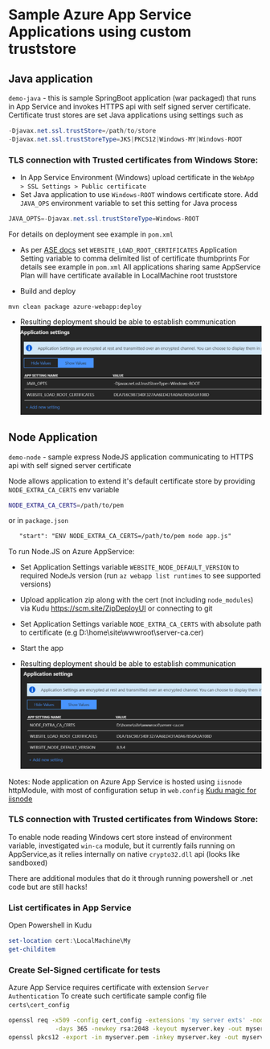 # Sample Azure App Service Applications using custom truststore

## Java application
`demo-java` - this is sample SpringBoot application (war packaged) that runs in App Service and invokes HTTPS api 
with self signed server certificate. Certificate trust stores are set Java applications using settings such as

```java
-Djavax.net.ssl.trustStore=/path/to/store
-Djavax.net.ssl.trustStoreType=JKS|PKCS12|Windows-MY|Windows-ROOT
``` 

### TLS connection with Trusted certificates from Windows Store:

- In App Service Environment (Windows) upload certificate in the `WebApp > SSL Settings > Public certificate`
- Set Java application to use `Windows-ROOT` windows certificate store. Add `JAVA_OPS` environment variable to set this setting for Java process
```java
JAVA_OPTS=-Djavax.net.ssl.trustStoreType=Windows-ROOT
```
For details on deployment see example in `pom.xml`

- As per [ASE docs](https://docs.microsoft.com/en-us/azure/app-service/environment/certificates#private-client-certificate) 
set `WEBSITE_LOAD_ROOT_CERTIFICATES` Application Setting variable to comma delimited list of certificate thumbprints
For details see example in `pom.xml`
All applications sharing same AppService Plan will have certificate available in LocalMachine root truststore

- Build and deploy 
```shell 
mvn clean package azure-webapp:deploy
```

- Resulting deployment should be able to establish communication
![app settings](https://github.com/lenisha/appsrvc-tls/raw/master/demo-java/java-settings.png "App Settings")

## Node Application
`demo-node` - sample express NodeJS application communicating to HTTPS api with self signed server certificate

Node allows application to extend it's default certificate store by providing `NODE_EXTRA_CA_CERTS` env variable

```sh
NODE_EXTRA_CA_CERTS=/path/to/pem
```
or in `package.json`

```dtd
   "start": "ENV NODE_EXTRA_CA_CERTS=/path/to/pem node app.js"
```

To run Node.JS on Azure AppService:

- Set Application Settings variable `WEBSITE_NODE_DEFAULT_VERSION` to required NodeJs version (run `az webapp list runtimes` to see supported versions)
- Upload application zip along with the cert (not including `node_modules`) via Kudu https://scm.site/ZipDeployUI  or connecting to git
- Set Application Settings variable `NODE_EXTRA_CA_CERTS` with absolute path to certificate (e.g D:\home\site\wwwroot\server-ca.cer)
- Start the app

- Resulting deployment should be able to establish communication
![app settings](https://github.com/lenisha/appsrvc-tls/raw/master/demo-node/node-settings.png "App Settings")

Notes:
Node application on Azure App Service is hosted using `iisnode` httpModule, with most of configuration setup in `web.config`
[Kudu magic for iisnode](https://blog.lifeishao.com/2017/03/24/custom-nodejs-deployment-on-azure-web-app/)

### TLS connection with Trusted certificates from Windows Store:

To enable node reading Windows cert store instead of environment variable, investigated `win-ca` module, 
but it currently fails running on AppService,as it relies internally on native `crypto32.dll` api (looks like sandboxed)

There are additional modules that do it through running powershell or .net code but are still hacks!

### List certificates in App Service
Open Powershell in Kudu

```powershell
set-location cert:\LocalMachine\My
get-childitem
```

### Create Sel-Signed certificate for tests

Azure App Service requires certificate with extension `Server Authentication`
To create such certificate sample config file `certs\cert_config`

```sh
openssl req -x509 -config cert_config -extensions 'my server exts' -nodes \
             -days 365 -newkey rsa:2048 -keyout myserver.key -out myserver.pem
openssl pkcs12 -export -in myserver.pem -inkey myserver.key -out myserver.pfx
```